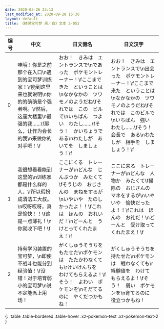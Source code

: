 ```yaml
---
date: 2020-03-26 23:13
last_modified_at: 2020-09-28 15:30
layout: default
title: 《精灵宝可梦 黑／白》文本 2-051
---
```

| 编号 | 中文 | 日文假名 | 日文汉字 |
| ---- | ---- | ---- | --- |
| 0 | 哇哦！你是之前那个在入口\n遇到的宝可梦训练家！\f能到这里来也就说明\n你的的确确是个强者啊。\f然后，这座大楼里\n最强的我……\f那么，让作为会长的我\n来做你的对手吧！\f | おお！　きみは　エントランスで\nであった　ポケモントレーナー！\fここまで　きた　ということは\nなかなかの　ツワモノのようだね\fそれでは　この　ビルで\nいちばん　つよい　わたし……\fそう！　かいちょうで　ある\nわたしが　あいてを　しましょう！\f | おお！　きみは　エントランスで\n出会った　ポケモントレーナー！\fここまで　来た　ということは\nなかなかの　ツワモノのようだね\fそれでは　このビルで\nいちばん　強い　わたし……\fそう！　会長で　ある\nわたしが　相手を　しましょう！\f |
| 1 | 我很想看看能到这里的\n训练家都是什么样的人，\f所以假扮成清洁工大叔。\n哎呀哎呀，真是愉快！！\f这是一点薄礼！\n你就收下吧！\f | ここにくる　トレーナーが\nどんな　じんぶつか　みたくて\fそうじの　おじさんの　まねをするが\nいやいや　たのしかったよ！！\fこれは　ほんの　おれいだ！\nどーんと　うけとってくれたまえ！\f | ここに来る　トレーナーが\nどんな　人物か　みたくて\f掃除の　おじさんの　マネをするが\nいやいや　愉快だったよ！！\fこれは　ほんの　お礼だ！\nどーんと　受け取ってくれたまえ！\f |
| 2 | 持有学习装置的宝可梦，\n即使不战斗也能分到经验值！\f没错！对于培育弱小的宝可梦\n说不定能派上用场！ | がくしゅうそうちを　もたせた\nポケモンは　たたかわなくても\rけいけんちを　わけてもらえるよ！\fそう！　よわい　ポケモンを\nそだてるのに　やくだつかもね！ | がくしゅうそうちを　持たせた\nポケモンは　戦わなくても\r経験値を　わけて　もらえるよ！\fそう！　弱い　ポケモンを\n育てるのに　役立つかもね！ |
{: .table .table-bordered .table-hover .xz-pokemon-text .xz-pokemon-text-2 }
